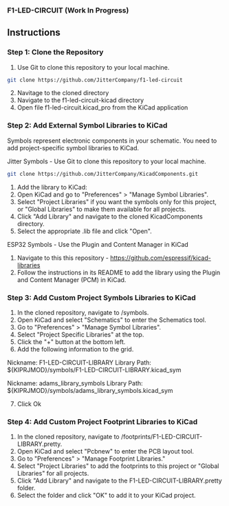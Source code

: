 ### F1-LED-CIRCUIT (Work In Progress)

## Instructions

### Step 1: Clone the Repository
  1. Use Git to clone this repository to your local machine.
  ```bash
  git clone https://github.com/JitterCompany/f1-led-circuit
  ```
  
  2. Navitage to the cloned directory
  3. Navigate to the f1-led-circuit-kicad directory
  4. Open file f1-led-circuit.kicad_pro from the KiCad application

### Step 2: Add External Symbol Libraries to KiCad
Symbols represent electronic components in your schematic. 
You need to add project-specific symbol libraries to KiCad.

Jitter Symbols - Use Git to clone this repository to your local machine.
```bash
git clone https://github.com/JitterCompany/KicadComponents.git
```

  1. Add the library to KiCad:
  2. Open KiCad and go to "Preferences" > "Manage Symbol Libraries".
  3. Select "Project Libraries" if you want the symbols only for this project, or "Global Libraries" to make them available for all projects.
  4. Click "Add Library" and navigate to the cloned KicadComponents directory.
  5. Select the appropriate .lib file and click "Open".

ESP32 Symbols - Use the Plugin and Content Manager in KiCad
  
  1. Navigate to this this repository - https://github.com/espressif/kicad-libraries
  2. Follow the instructions in its README to add the library using the Plugin and Content Manager (PCM) in KiCad.

### Step 3: Add Custom Project Symbols Libraries to KiCad
  1. In the cloned repository, navigate to /symbols.
  2. Open KiCad and select "Schematics" to enter the Schematics tool.
  3. Go to "Preferences" > "Manage Symbol Libraries".
  4. Select "Project Specific Libraries" at the top.
  5. Click the "+" button at the bottom left.
  6. Add the following information to the grid.

  Nickname: F1-LED-CIRCUIT-LIBRARY
  Library Path: ${KIPRJMOD}/symbols/F1-LED-CIRCUIT-LIBRARY.kicad_sym

  Nickname: adams_library_symbols
  Library Path: ${KIPRJMOD}/symbols/adams_library_symbols.kicad_sym

  7. Click Ok
  
### Step 4: Add Custom Project Footprint Libraries to KiCad

  1. In the cloned repository, navigate to /footprints/F1-LED-CIRCUIT-LIBRARY.pretty.
  2. Open KiCad and select "Pcbnew" to enter the PCB layout tool.
  3. Go to "Preferences" > "Manage Footprint Libraries."
  4. Select "Project Libraries" to add the footprints to this project or "Global Libraries" for all projects.
  5. Click "Add Library" and navigate to the F1-LED-CIRCUIT-LIBRARY.pretty folder.
  6. Select the folder and click "OK" to add it to your KiCad project.

